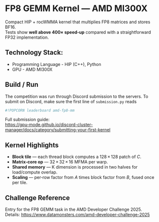 # FP8 GEMM Kernel — AMD MI300X
Compact HIP + rocWMMA kernel that multiplies FP8 matrices and stores BF16.  
Tests show **well above 400× speed‑up** compared with a straightforward FP32 implementation.

## Technology Stack:
- Programming Language - HIP (C++), Python
- GPU - AMD MI300X

## Build / Run
The competition was run through Discord submission to the servers.
To submit on Discord, make sure the first line of `submission.py` reads

```python
#!POPCORN leaderboard amd-fp8-mm
```

Full submission guide:  
<https://gpu-mode.github.io/discord-cluster-manager/docs/category/submitting-your-first-kernel>


## Kernel Highlights
* **Block tile** — each thread block computes a 128 × 128 patch of *C*.  
* **Matrix‑core op** — 32 × 32 × 16 MFMA per warp.  
* **Shared memory** — K dimension is processed in two halves for load/compute overlap.  
* **Scaling** — per‑row factor from *A* times block factor from *B*, fused once per tile.

## Challenge Reference
Entry for the FP8 GEMM task in the AMD Developer Challenge 2025.  
Details: <https://www.datamonsters.com/amd-developer-challenge-2025>

